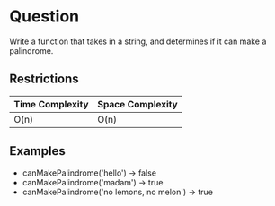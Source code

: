 # Question

Write a function that takes in a string, and determines if it can make a palindrome.

## Restrictions

Time Complexity | Space Complexity
--- | ---
O(n) | O(n)

## Examples

* canMakePalindrome('hello') -> false
* canMakePalindrome('madam') -> true
* canMakePalindrome('no lemons, no melon') -> true